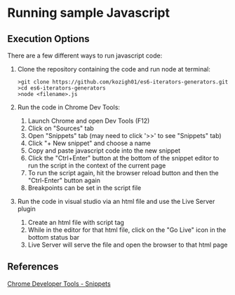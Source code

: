 # Running sample Javascript

## Execution Options

There are a few different ways to run javascript code:

1. Clone the repository containing the code and run node at terminal:

    ```text
    >git clone https://github.com/kozigh01/es6-iterators-generators.git
    >cd es6-iterators-generators
    >node <filename>.js
    ```

2. Run the code in Chrome Dev Tools:

    1. Launch Chrome and open Dev Tools \(F12\)
    2. Click on "Sources" tab
    3. Open "Snippets" tab \(may need to click '&gt;&gt;' to see "Snippets" tab\)
    4. Click "+ New snippet" and choose a name
    5. Copy and paste javascript code into the new snippet
    6. Click the "Ctrl+Enter" button at the bottom of the snippet editor to run the script in the context of the current page
    7. To run the script again, hit the browser reload button and then the "Ctrl-Enter" button again
    8. Breakpoints can be set in the script file

3. Run the code in visual studio via an html file and use the Live Server plugin
    1. Create an html file with script tag
    2. While in the editor for that html file, click on the "Go Live" icon in the bottom status bar
    3. Live Server will serve the file and open the browser to that html page

## References

[Chrome Developer Tools - Snippets](https://developers.google.com/web/tools/chrome-devtools/snippets)

